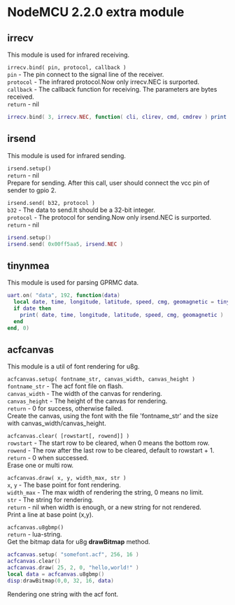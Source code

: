 # **NodeMCU 2.2.0** extra module #

## irrecv
This module is used for infrared receiving.

`irrecv.bind( pin, protocol, callback )`   
`pin` - The pin connect to the signal line of the receiver.   
`protocol` - The infrared protocol.Now only irrecv.NEC is surported.   
`callback` - The callback function for receiving. The parameters are bytes received.   
`return` - nil

```lua
irrecv.bind( 3, irrecv.NEC, function( cli, clirev, cmd, cmdrev ) print( cli, cmd ) end
```

## irsend
This module is used for infrared sending.    

`irsend.setup()`   
`return` - nil   
Prepare for sending. After this call, user should connect the vcc pin of sender to gpio 2.   

`irsend.send( b32, protocol )`   
`b32` - The data to send.It should be a 32-bit integer.   
`protocol` - The protocol for sending.Now only irsend.NEC is surported.   
`return` - nil   

```lua
irsend.setup()
irsend.send( 0x00ff5aa5, irsend.NEC )
```

## tinynmea
This module is used for parsing GPRMC data.   

```lua
uart.on( "data", 192, function(data)
  local date, time, longitude, latitude, speed, cmg, geomagnetic = tinynmea.parse(data)
  if date then
    print( date, time, longitude, latitude, speed, cmg, geomagnetic )
  end
end, 0)
```

## acfcanvas
This module is a util of font rendering for u8g.  
  
`acfcanvas.setup( fontname_str, canvas_width, canvas_height )`  
`fontname_str` - The acf font file on flash.  
`canvas_width` - The width of the canvas for rendering.  
`canvas_height` - The height of the canvas for rendering.  
`return` - 0 for success, otherwise failed.  
Create the canvas, using the font with the file 'fontname_str' and the size with canvas_width/canvas_height.    

`acfcanvas.clear( [rowstart[, rowend]] )`  
`rowstart` - The start row to be cleared, when 0 means the bottom row.  
`rowend` - The row after the last row to be cleared, default to rowstart + 1.  
`return` - 0 when successed.  
Erase one or multi row.    

`acfcanvas.draw( x, y, width_max, str ) `  
`x`, `y` - The base point for font rendering.  
`width_max` - The max width of rendering the string, 0 means no limit.  
`str` - The string for rendering.  
`return` - nil when width is enough, or a new string for not rendered.  
Print a line at base point (x,y).    
  
`acfcanvas.u8gbmp()`  
`return` - lua-string.  
Get the bitmap data for u8g **drawBitmap** method.  
  
```lua
acfcanvas.setup( "somefont.acf", 256, 16 )
acfcanvas.clear()
acfcanvas.draw( 25, 2, 0, "hello,world!" )
local data = acfcanvas.u8gbmp()
disp:drawBitmap(0,0, 32, 16, data)
```
Rendering one string with the acf font.
